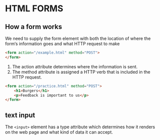# HTML FORMS 

## How a form works

We need to supply the form element with both the location of where the form‘s information goes and what HTTP request to make
``` html
<form action="/example.html" method="POST">
</form>
```
1. The action attribute determines where the information is sent.
2. The method attribute is assigned a HTTP verb that is included in the HTTP request.

``` html
<form action="/practice.html" method="POST">
    <h1>Burgers</h1>
    <p>Feedback is important to us</p>
</form>
```



## text input 
The `<input>` element has a type attribute which determines how it renders on the web page and what kind of data it can accept.
